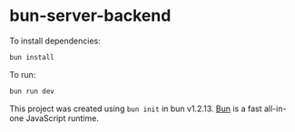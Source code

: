 # bun-server-backend

To install dependencies:

```bash
bun install
```

To run:

```bash
bun run dev
```

This project was created using `bun init` in bun v1.2.13. [Bun](https://bun.sh) is a fast all-in-one JavaScript runtime.
